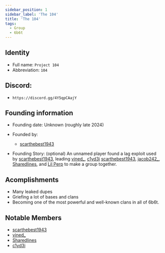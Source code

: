```yaml
---
sidebar_position: 1
sidebar_label: 'The 104'
title: 'The 104'
tags:
  - Group
  - 6b6t
---
```



## Identity
* Full name: `Project 104` 
* Abbreviation: `104`

## Discord:
* `https://discord.gg/4Y5qpCAajY`

## Founding information
* Founding date: Unknown (roughly late 2024)
* Founded by: 
  * [scarthebest1943](docs/Players/scar.md)

* Founding Story: (optional)
An unnamed player found a lag exploit used by [scarthebest1943](/docs/Players/scar.md), leading [vined_](docs/Players/vined_), [c1yd3i](docs/Players/clyde.md) [scarthebest1943](docs/Players/scar.md),  [jacob242_](docs/Players/jacob242.md), [Sharedlines](docs/Players/sharedlines.md), and [Lil Perp](docs/Players/lilperp.md) to make a group together.

## Acomplishments
- Many leaked dupes
- Griefing a lot of bases and clans
- Becoming one of the most powerful and well-known clans in all of 6b6t.

## Notable Members
- [scarthebest1943](../Players/scar.md) 
- [vined_](../Players/vined_.md) 
- [Sharedlines](../Players/sharedlines.md) 
- [c1yd3i](../Players/clyde.md) 

